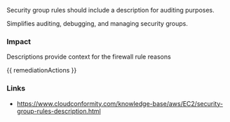 
Security group rules should include a description for auditing purposes.

Simplifies auditing, debugging, and managing security groups.

### Impact
Descriptions provide context for the firewall rule reasons

<!-- DO NOT CHANGE -->
{{ remediationActions }}

### Links
- https://www.cloudconformity.com/knowledge-base/aws/EC2/security-group-rules-description.html



